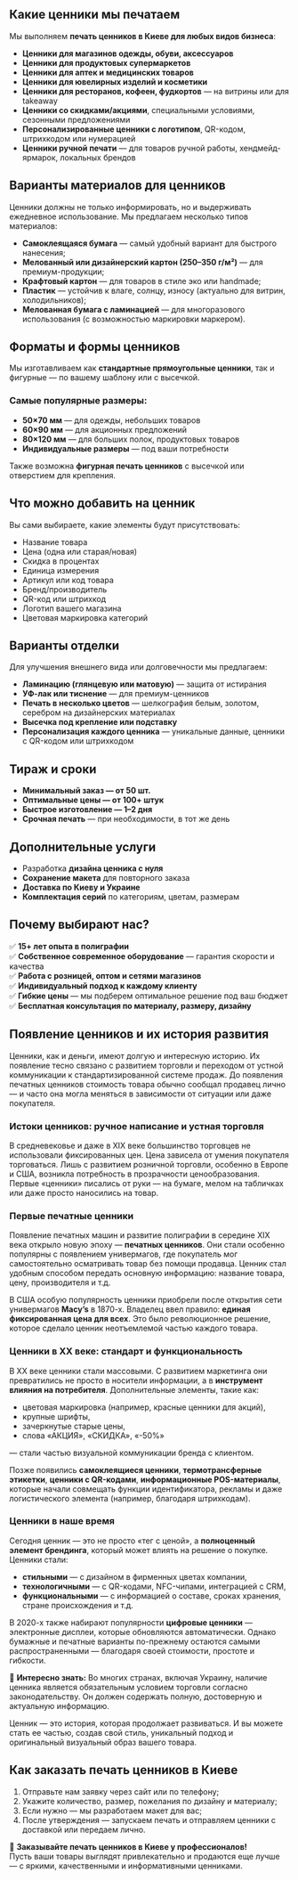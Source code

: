 ## Какие ценники мы печатаем

Мы выполняем **печать ценников в Киеве для любых видов бизнеса**:

- **Ценники для магазинов одежды, обуви, аксессуаров**
- **Ценники для продуктовых супермаркетов**
- **Ценники для аптек и медицинских товаров**
- **Ценники для ювелирных изделий и косметики**
- **Ценники для ресторанов, кофеен, фудкортов** — на витрины или для takeaway
- **Ценники со скидками/акциями**, специальными условиями, сезонными предложениями
- **Персонализированные ценники с логотипом**, QR-кодом, штрихкодом или нумерацией
- **Ценники ручной печати** — для товаров ручной работы, хендмейд-ярмарок, локальных брендов

## Варианты материалов для ценников

Ценники должны не только информировать, но и выдерживать ежедневное использование. Мы предлагаем несколько типов материалов:

- **Самоклеящаяся бумага** — самый удобный вариант для быстрого нанесения;
- **Мелованный или дизайнерский картон (250–350 г/м²)** — для премиум-продукции;
- **Крафтовый картон** — для товаров в стиле эко или handmade;
- **Пластик** — устойчив к влаге, солнцу, износу (актуально для витрин, холодильников);
- **Мелованная бумага с ламинацией** — для многоразового использования (с возможностью маркировки маркером).

## Форматы и формы ценников

Мы изготавливаем как **стандартные прямоугольные ценники**, так и фигурные — по вашему шаблону или с высечкой.

### Самые популярные размеры:
- **50×70 мм** — для одежды, небольших товаров
- **60×90 мм** — для акционных предложений
- **80×120 мм** — для больших полок, продуктовых товаров
- **Индивидуальные размеры** — под ваши потребности

Также возможна **фигурная печать ценников** с высечкой или отверстием для крепления.

## Что можно добавить на ценник

Вы сами выбираете, какие элементы будут присутствовать:

- Название товара
- Цена (одна или старая/новая)
- Скидка в процентах
- Единица измерения
- Артикул или код товара
- Бренд/производитель
- QR-код или штрихкод
- Логотип вашего магазина
- Цветовая маркировка категорий

## Варианты отделки

Для улучшения внешнего вида или долговечности мы предлагаем:

- **Ламинацию (глянцевую или матовую)** — защита от истирания
- **УФ-лак или тиснение** — для премиум-ценников
- **Печать в несколько цветов** — шелкография белым, золотом, серебром на дизайнерских материалах
- **Высечка под крепление или подставку**
- **Персонализация каждого ценника** — уникальные данные, ценники с QR-кодом или штрихкодом

## Тираж и сроки

- **Минимальный заказ — от 50 шт.**
- **Оптимальные цены — от 100+ штук**
- **Быстрое изготовление — 1–2 дня**
- **Срочная печать** — при необходимости, в тот же день

## Дополнительные услуги

- Разработка **дизайна ценника с нуля**
- **Сохранение макета** для повторного заказа
- **Доставка по Киеву и Украине**
- **Комплектация серий** по категориям, цветам, размерам

## Почему выбирают нас?

✅ **15+ лет опыта в полиграфии**  
✅ **Собственное современное оборудование** — гарантия скорости и качества  
✅ **Работа с розницей, оптом и сетями магазинов**  
✅ **Индивидуальный подход к каждому клиенту**  
✅ **Гибкие цены** — мы подберем оптимальное решение под ваш бюджет  
✅ **Бесплатная консультация по материалу, размеру, дизайну**

## Появление ценников и их история развития

Ценники, как и деньги, имеют долгую и интересную историю. Их появление тесно связано с развитием торговли и переходом от устной коммуникации к стандартизированной системе продаж. До появления печатных ценников стоимость товара обычно сообщал продавец лично — и часто она могла меняться в зависимости от ситуации или даже покупателя.

### Истоки ценников: ручное написание и устная торговля

В средневековье и даже в XIX веке большинство торговцев не использовали фиксированных цен. Цена зависела от умения покупателя торговаться. Лишь с развитием розничной торговли, особенно в Европе и США, возникла потребность в прозрачности ценообразования. Первые «ценники» писались от руки — на бумаге, мелом на табличках или даже просто наносились на товар.

### Первые печатные ценники

Появление печатных машин и развитие полиграфии в середине XIX века открыло новую эпоху — **печатных ценников**. Они стали особенно популярны с появлением универмагов, где покупатель мог самостоятельно осматривать товар без помощи продавца. Ценник стал удобным способом передать основную информацию: название товара, цену, производителя и т.д.

В США особую популярность ценники приобрели после открытия сети универмагов **Macy’s** в 1870-х. Владелец ввел правило: **единая фиксированная цена для всех**. Это было революционное решение, которое сделало ценник неотъемлемой частью каждого товара.

### Ценники в XX веке: стандарт и функциональность

В XX веке ценники стали массовыми. С развитием маркетинга они превратились не просто в носители информации, а в **инструмент влияния на потребителя**. Дополнительные элементы, такие как:

- цветовая маркировка (например, красные ценники для акций),
- крупные шрифты,
- зачеркнутые старые цены,
- слова «АКЦИЯ», «СКИДКА», «-50%»

— стали частью визуальной коммуникации бренда с клиентом.

Позже появились **самоклеящиеся ценники**, **термотрансферные этикетки**, **ценники с QR-кодами**, **информационные POS-материалы**, которые начали совмещать функции идентификатора, рекламы и даже логистического элемента (например, благодаря штрихкодам).

### Ценники в наше время

Сегодня ценник — это не просто «тег с ценой», а **полноценный элемент брендинга**, который может влиять на решение о покупке. Ценники стали:

- **стильными** — с дизайном в фирменных цветах компании,
- **технологичными** — с QR-кодами, NFC-чипами, интеграцией с CRM,
- **функциональными** — с информацией о составе, сроках хранения, стране происхождения и т.д.

В 2020-х также набирают популярности **цифровые ценники** — электронные дисплеи, которые обновляются автоматически. Однако бумажные и печатные варианты по-прежнему остаются самыми распространенными — благодаря своей стоимости, простоте и гибкости.

📌 **Интересно знать:** Во многих странах, включая Украину, наличие ценника является обязательным условием торговли согласно законодательству. Он должен содержать полную, достоверную и актуальную информацию.

Ценник — это история, которая продолжает развиваться. И вы можете стать ее частью, создав свой стиль, уникальный подход и оригинальный визуальный образ вашего товара.

## Как заказать печать ценников в Киеве

1. Отправьте нам заявку через сайт или по телефону;
2. Укажите количество, размер, пожелания по дизайну и материалу;
3. Если нужно — мы разработаем макет для вас;
4. После утверждения — запускаем печать и отправляем ценники с доставкой или передаем лично.

🎯 **Заказывайте печать ценников в Киеве у профессионалов!**  
Пусть ваши товары выглядят привлекательно и продаются еще лучше — с яркими, качественными и информативными ценниками.